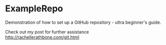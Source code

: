 # ExampleRepo
Demonstration of how to set up a GitHub repository - ultra beginner's guide.

Check out my post for further assistance http://rachellerathbone.com/git.html

